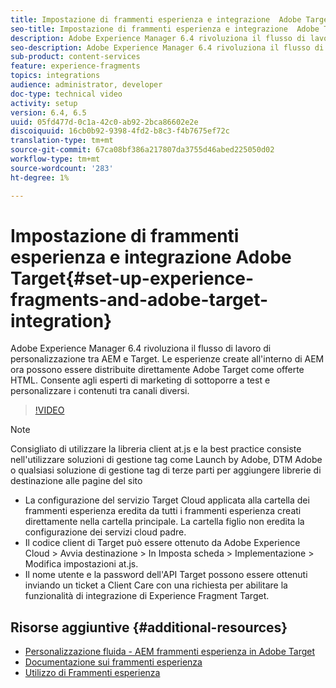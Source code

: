 ```yaml
---
title: Impostazione di frammenti esperienza e integrazione  Adobe Target in AEM
seo-title: Impostazione di frammenti esperienza e integrazione  Adobe Target in AEM
description: Adobe Experience Manager 6.4 rivoluziona il flusso di lavoro di personalizzazione tra AEM e Target. Le esperienze create all'interno di AEM ora possono essere distribuite direttamente  Adobe Target come offerte HTML. Consente agli esperti di marketing di sottoporre a test e personalizzare i contenuti tra canali diversi.
seo-description: Adobe Experience Manager 6.4 rivoluziona il flusso di lavoro di personalizzazione tra AEM e Target. Le esperienze create all'interno di AEM ora possono essere distribuite direttamente  Adobe Target come offerte HTML. Consente agli esperti di marketing di sottoporre a test e personalizzare i contenuti tra canali diversi.
sub-product: content-services
feature: experience-fragments
topics: integrations
audience: administrator, developer
doc-type: technical video
activity: setup
version: 6.4, 6.5
uuid: 05fd477d-0c1a-42c0-ab92-2bca86602e2e
discoiquuid: 16cb0b92-9398-4fd2-b8c3-f4b7675ef72c
translation-type: tm+mt
source-git-commit: 67ca08bf386a217807da3755d46abed225050d02
workflow-type: tm+mt
source-wordcount: '283'
ht-degree: 1%

---
```



# Impostazione di frammenti esperienza e integrazione  Adobe Target{#set-up-experience-fragments-and-adobe-target-integration}

Adobe Experience Manager 6.4 rivoluziona il flusso di lavoro di personalizzazione tra AEM e Target. Le esperienze create all&#39;interno di AEM ora possono essere distribuite direttamente  Adobe Target come offerte HTML. Consente agli esperti di marketing di sottoporre a test e personalizzare i contenuti tra canali diversi.

>[!VIDEO](https://video.tv.adobe.com/v/22380/?quality=9&learn=on)

>[!NOTE]
>
>Consigliato di utilizzare la libreria client at.js e la best practice consiste nell&#39;utilizzare soluzioni di gestione tag come Launch by Adobe,  DTM Adobe o qualsiasi soluzione di gestione tag di terze parti per aggiungere librerie di destinazione alle pagine del sito

* La configurazione del servizio Target Cloud applicata alla cartella dei frammenti esperienza eredita da tutti i frammenti esperienza creati direttamente nella cartella principale. La cartella figlio non eredita la configurazione dei servizi cloud padre.
* Il codice client di Target può essere ottenuto da Adobe Experience Cloud > Avvia destinazione > In Imposta scheda > Implementazione > Modifica impostazioni at.js.
* Il nome utente e la password dell&#39;API Target possono essere ottenuti inviando un ticket a Client Care con una richiesta per abilitare la funzionalità di integrazione di Experience Fragment Target.

## Risorse aggiuntive {#additional-resources}

* [Personalizzazione fluida - AEM frammenti esperienza in  Adobe Target](https://www.youtube.com/watch?v=ohvKDjCb1yM)
* [Documentazione sui frammenti esperienza](https://helpx.adobe.com/experience-manager/6-5/sites/authoring/using/experience-fragments.html)
* [Utilizzo di Frammenti esperienza](/help/sites/experience-fragments/experience-fragments-feature-video-use.md)
